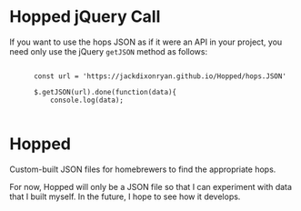 # Hopped jQuery Call

If you want to use the hops JSON as if it were an API in your project, you need only use the jQuery `getJSON` method as follows:

```

      const url = 'https://jackdixonryan.github.io/Hopped/hops.JSON'
      
      $.getJSON(url).done(function(data){
          console.log(data);
          
```

# Hopped
Custom-built JSON files for homebrewers to find the appropriate hops.

For now, Hopped will only be a JSON file so that I can experiment with data that I built myself. In the future, I hope to see how it develops.


